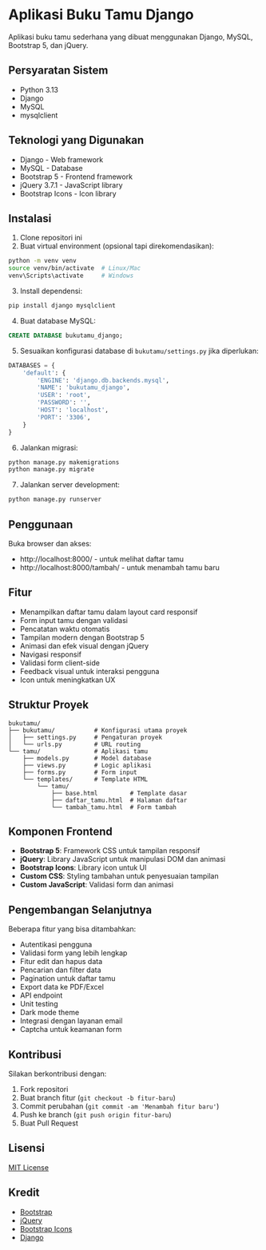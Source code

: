# Aplikasi Buku Tamu Django

Aplikasi buku tamu sederhana yang dibuat menggunakan Django, MySQL, Bootstrap 5, dan jQuery.

## Persyaratan Sistem

- Python 3.13
- Django
- MySQL
- mysqlclient

## Teknologi yang Digunakan

- Django - Web framework
- MySQL - Database
- Bootstrap 5 - Frontend framework
- jQuery 3.7.1 - JavaScript library
- Bootstrap Icons - Icon library

## Instalasi

1. Clone repositori ini
2. Buat virtual environment (opsional tapi direkomendasikan):
```bash
python -m venv venv
source venv/bin/activate  # Linux/Mac
venv\Scripts\activate     # Windows
```

3. Install dependensi:
```bash
pip install django mysqlclient
```

4. Buat database MySQL:
```sql
CREATE DATABASE bukutamu_django;
```

5. Sesuaikan konfigurasi database di `bukutamu/settings.py` jika diperlukan:
```python
DATABASES = {
    'default': {
        'ENGINE': 'django.db.backends.mysql',
        'NAME': 'bukutamu_django',
        'USER': 'root',
        'PASSWORD': '',
        'HOST': 'localhost',
        'PORT': '3306',
    }
}
```

6. Jalankan migrasi:
```bash
python manage.py makemigrations
python manage.py migrate
```

7. Jalankan server development:
```bash
python manage.py runserver
```

## Penggunaan

Buka browser dan akses:
- http://localhost:8000/ - untuk melihat daftar tamu
- http://localhost:8000/tambah/ - untuk menambah tamu baru

## Fitur

- Menampilkan daftar tamu dalam layout card responsif
- Form input tamu dengan validasi
- Pencatatan waktu otomatis
- Tampilan modern dengan Bootstrap 5
- Animasi dan efek visual dengan jQuery
- Navigasi responsif
- Validasi form client-side
- Feedback visual untuk interaksi pengguna
- Icon untuk meningkatkan UX

## Struktur Proyek

```
bukutamu/
├── bukutamu/           # Konfigurasi utama proyek
│   ├── settings.py     # Pengaturan proyek
│   └── urls.py         # URL routing
└── tamu/               # Aplikasi tamu
    ├── models.py       # Model database
    ├── views.py        # Logic aplikasi
    ├── forms.py        # Form input
    └── templates/      # Template HTML
        └── tamu/
            ├── base.html         # Template dasar
            ├── daftar_tamu.html  # Halaman daftar
            └── tambah_tamu.html  # Form tambah
```

## Komponen Frontend

- **Bootstrap 5**: Framework CSS untuk tampilan responsif
- **jQuery**: Library JavaScript untuk manipulasi DOM dan animasi
- **Bootstrap Icons**: Library icon untuk UI
- **Custom CSS**: Styling tambahan untuk penyesuaian tampilan
- **Custom JavaScript**: Validasi form dan animasi

## Pengembangan Selanjutnya

Beberapa fitur yang bisa ditambahkan:
- Autentikasi pengguna
- Validasi form yang lebih lengkap
- Fitur edit dan hapus data
- Pencarian dan filter data
- Pagination untuk daftar tamu
- Export data ke PDF/Excel
- API endpoint
- Unit testing
- Dark mode theme
- Integrasi dengan layanan email
- Captcha untuk keamanan form

## Kontribusi

Silakan berkontribusi dengan:
1. Fork repositori
2. Buat branch fitur (`git checkout -b fitur-baru`)
3. Commit perubahan (`git commit -am 'Menambah fitur baru'`)
4. Push ke branch (`git push origin fitur-baru`)
5. Buat Pull Request

## Lisensi

[MIT License](LICENSE)

## Kredit

- [Bootstrap](https://getbootstrap.com/)
- [jQuery](https://jquery.com/)
- [Bootstrap Icons](https://icons.getbootstrap.com/)
- [Django](https://www.djangoproject.com/)